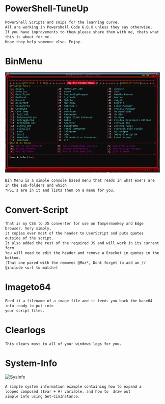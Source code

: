# PowerShell-TuneUp
```
PowerShell Scripts and snips for the learning curve.
All are working in Powershell Code 6.0.X unless they say otherwise.
If you have improvements to them please share them with me, thats what this is about for me.
Hope they help someone else. Enjoy.
```
# BinMenu
<img src="/img/ShowBinMenu.png" alt="BinMenu"/>

```
Bin Menu is a simple console based menu that reads in what exe's are in the sub-folders and which
*PS1's are in it and lists them on a menu for you.
```
# Convert-Script
```
That is my CSS to JS converter for use on Tampermonkey and Edge browser. Very simply,
it copies over most of the header to UserScript and puts quotes outside of the script.
It also added the rest of the required JS and will work in its current form.
You will need to edit the header and remove a Bracket in quotes in the bottom.
(That one pared with the removed @Moz*, Dont forget to add an // @include <url to match>)
```
# Imageto64
```
Feed it a filename of a image file and it feeds you back the base64 info ready to put into
your script files.
```
# Clearlogs
```
This clears most to all of your windows logs for you.
```
# System-Info
<img src="/img/ShowSysInfo.png" alt="SysInfo"/>

```
A simple system information example containing how to expand a
looped composed ($var + #) variable, and how to  draw out
simple info using Get-CimInstance.
